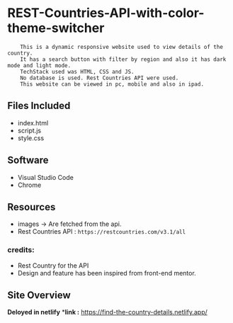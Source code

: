 # REST-Countries-API-with-color-theme-switcher

        This is a dynamic responsive website used to view details of the country. 
        It has a search button with filter by region and also it has dark mode and light mode.
        TechStack used was HTML, CSS and JS. 
        No database is used. Rest Countries API were used.
        This website can be viewed in pc, mobile and also in ipad.
        
## Files Included
* index.html
* script.js
* style.css
  
## Software
  * Visual Studio Code
  * Chrome
  
## Resources
  * images -> Are fetched from the api.
  * Rest Countries API : `https://restcountries.com/v3.1/all`

### credits: 
  * Rest Country for the API
  * Design and feature has been inspired from front-end mentor.
  
## Site Overview
   
   **Deloyed in netlify**
   ***link :** https://find-the-country-details.netlify.app/

